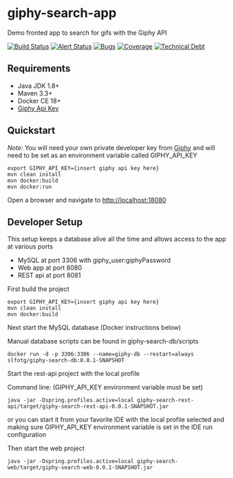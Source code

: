 # giphy-search-app
Demo fronted app to search for gifs with the Giphy API

[![Build Status](https://api.travis-ci.com/slfotg/giphy-search-app.svg?branch=master)](https://travis-ci.com/slfotg/giphy-search-app)
[![Alert Status](https://sonarcloud.io/api/project_badges/measure?project=com.github.slfotg%3Agiphy-search-app&metric=alert_status)](https://sonarcloud.io/dashboard?id=com.github.slfotg%3Agiphy-search-app)
[![Bugs](https://sonarcloud.io/api/project_badges/measure?project=com.github.slfotg%3Agiphy-search-app&metric=bugs)](https://sonarcloud.io/dashboard?id=com.github.slfotg%3Agiphy-search-app)
[![Coverage](https://sonarcloud.io/api/project_badges/measure?project=com.github.slfotg%3Agiphy-search-app&metric=coverage)](https://sonarcloud.io/dashboard?id=com.github.slfotg%3Agiphy-search-app)
[![Technical Debt](https://sonarcloud.io/api/project_badges/measure?project=com.github.slfotg%3Agiphy-search-app&metric=sqale_index)](https://sonarcloud.io/dashboard?id=com.github.slfotg%3Agiphy-search-app)

## Requirements
- Java JDK 1.8+
- Maven 3.3+
- Docker CE 18+
- [Giphy Api Key](https://developers.giphy.com/dashboard/?create=true)

## Quickstart
*Note:* You will need your own private developer key from [Giphy](https://developers.giphy.com/dashboard/?create=true) and will need to be set as an environment variable called GIPHY_API_KEY
```
export GIPHY_API_KEY={insert giphy api key here}
mvn clean install 
mvn docker:build 
mvn docker:run
```

Open a browser and navigate to [http://localhost:18080](http://localhost:18080)

## Developer Setup
This setup keeps a database alive all the time and allows access to the app at various ports
- MySQL at port 3306 with giphy_user:giphyPassword
- Web app at port 8080
- REST api at port 8081

First build the project
```
export GIPHY_API_KEY={insert giphy api key here}
mvn clean install 
mvn docker:build
```

Next start the MySQL database (Docker instructions below)

Manual database scripts can be found in giphy-search-db/scripts
```
docker run -d -p 3306:3306 --name=giphy-db --restart=always slfotg/giphy-search-db:0.0.1-SNAPSHOT
```

Start the rest-api project with the local profile

Command line: (GIPHY_API_KEY environment variable must be set)
```
java -jar -Dspring.profiles.active=local giphy-search-rest-api/target/giphy-search-rest-api-0.0.1-SNAPSHOT.jar
```

or you can start it from your favorite IDE with the local profile selected and making sure GIPHY_API_KEY environment variable is set in the IDE run configuration

Then start the web project
```
java -jar -Dspring.profiles.active=local giphy-search-web/target/giphy-search-web-0.0.1-SNAPSHOT.jar
```
